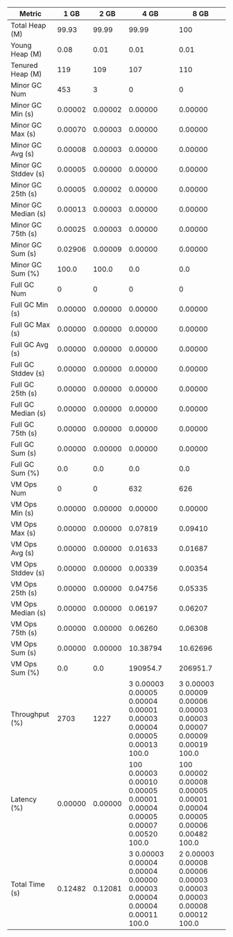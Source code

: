 | Metric | 1 GB | 2 GB | 4 GB | 8 GB |
|------|----|----|----|----|
| Total Heap (M) | 99.93 | 99.99 | 99.99 | 100 |
| Young Heap (M) | 0.08 | 0.01 | 0.01 | 0.01 |
| Tenured Heap (M) | 119 | 109 | 107 | 110 |
| Minor GC Num | 453 | 3 | 0 | 0 |
| Minor GC Min (s) | 0.00002 | 0.00002 | 0.00000 | 0.00000 |
| Minor GC Max (s) | 0.00070 | 0.00003 | 0.00000 | 0.00000 |
| Minor GC Avg (s) | 0.00008 | 0.00003 | 0.00000 | 0.00000 |
| Minor GC Stddev (s) | 0.00005 | 0.00000 | 0.00000 | 0.00000 |
| Minor GC 25th (s) | 0.00005 | 0.00002 | 0.00000 | 0.00000 |
| Minor GC Median (s) | 0.00013 | 0.00003 | 0.00000 | 0.00000 |
| Minor GC 75th (s) | 0.00025 | 0.00003 | 0.00000 | 0.00000 |
| Minor GC Sum (s) | 0.02906 | 0.00009 | 0.00000 | 0.00000 |
| Minor GC Sum (%) | 100.0 | 100.0 | 0.0 | 0.0 |
| Full GC Num | 0 | 0 | 0 | 0 |
| Full GC Min (s) | 0.00000 | 0.00000 | 0.00000 | 0.00000 |
| Full GC Max (s) | 0.00000 | 0.00000 | 0.00000 | 0.00000 |
| Full GC Avg (s) | 0.00000 | 0.00000 | 0.00000 | 0.00000 |
| Full GC Stddev (s) | 0.00000 | 0.00000 | 0.00000 | 0.00000 |
| Full GC 25th (s) | 0.00000 | 0.00000 | 0.00000 | 0.00000 |
| Full GC Median (s) | 0.00000 | 0.00000 | 0.00000 | 0.00000 |
| Full GC 75th (s) | 0.00000 | 0.00000 | 0.00000 | 0.00000 |
| Full GC Sum (s) | 0.00000 | 0.00000 | 0.00000 | 0.00000 |
| Full GC Sum (%) | 0.0 | 0.0 | 0.0 | 0.0 |
| VM Ops Num | 0 | 0 | 632 | 626 |
| VM Ops Min (s) | 0.00000 | 0.00000 | 0.00000 | 0.00000 |
| VM Ops Max (s) | 0.00000 | 0.00000 | 0.07819 | 0.09410 |
| VM Ops Avg (s) | 0.00000 | 0.00000 | 0.01633 | 0.01687 |
| VM Ops Stddev (s) | 0.00000 | 0.00000 | 0.00339 | 0.00354 |
| VM Ops 25th (s) | 0.00000 | 0.00000 | 0.04756 | 0.05335 |
| VM Ops Median (s) | 0.00000 | 0.00000 | 0.06197 | 0.06207 |
| VM Ops 75th (s) | 0.00000 | 0.00000 | 0.06260 | 0.06308 |
| VM Ops Sum (s) | 0.00000 | 0.00000 | 10.38794 | 10.62696 |
| VM Ops Sum (%) | 0.0 | 0.0 | 190954.7 | 206951.7 |
| Throughput (%) | 2703 | 1227 | 3	0.00003	0.00005	0.00004	0.00001	0.00003	0.00004	0.00005	0.00013	100.0 | 3	0.00003	0.00009	0.00006	0.00003	0.00003	0.00007	0.00009	0.00019	100.0 |
| Latency (%) | 0.00000 | 0.00000 | 100	0.00003	0.00010	0.00005	0.00001	0.00004	0.00005	0.00007	0.00520	100.0 | 100	0.00002	0.00008	0.00005	0.00001	0.00004	0.00005	0.00006	0.00482	100.0 |
| Total Time (s) | 0.12482 | 0.12081 | 3	0.00003	0.00004	0.00004	0.00000	0.00003	0.00004	0.00004	0.00011	100.0 | 2	0.00003	0.00008	0.00006	0.00003	0.00003	0.00003	0.00008	0.00012	100.0 |
